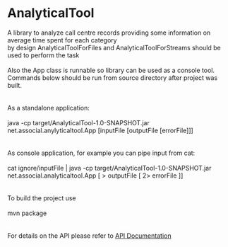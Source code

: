 # AnalyticalTool

A library to analyze call centre records providing some information on average time spent for each category <br>
by design AnalyticalToolForFiles and AnalyticalToolForStreams should be used to perform the task <br>
 <br>
Also the App class is runnable so library can be used as a console tool. <br>
Commands below should be run from source directory after project was built.<br>
 <br>
 <br>
As a standalone application: <br>
 <br>
 java -cp target/AnalyticalTool-1.0-SNAPSHOT.jar net.associal.anylyticaltool.App [inputFile [outputFile [errorFile]]] <br>
  <br>
  <br>
As console application, for example you can pipe input from cat: <br>
 <br>
 cat ignore/inputFile | java -cp target/AnalyticalTool-1.0-SNAPSHOT.jar net.associal.analyticaltool.App [ > outputFile [ 2> errorFile ]] <br>
  <br>
  <br>
To build the project use <br>
 <br>
  mvn package <br>
   <br>
   <br>
For details on the API please refer to <a href="https://htmlpreview.github.io/?https://github.com/OVavilkin/AnalyticalTool/blob/main/target/site/apidocs/index.html">API Documentation</a> <br>
